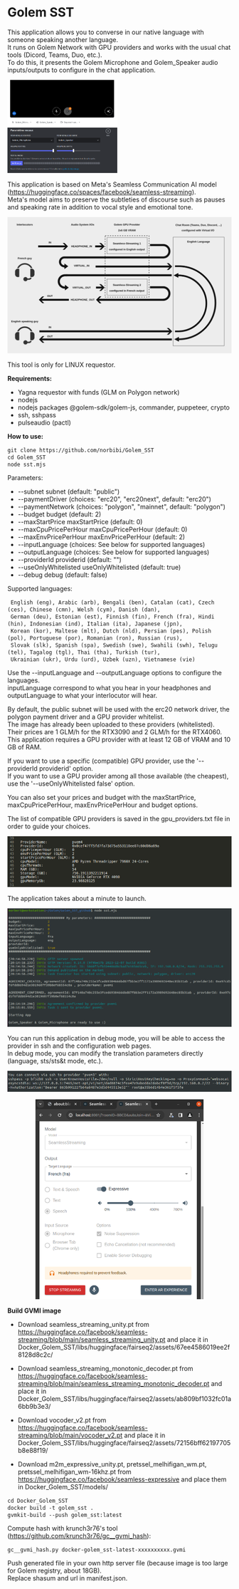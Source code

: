 
# Golem SST

This application allows you to converse in our native language with someone speaking another language.  
It runs on Golem Network with GPU providers and works with the usual chat tools (Dicord, Teams, Duo, etc.).  
To do this, it presents the Golem Microphone and Golem_Speaker audio inputs/outputs to configure in the chat application.  

<p>
  <img src="screenshots/Meet_audio_config.png" width="49%"">
&nbsp; 
  <img src="screenshots/Discord_audio_config.png" width="49%">
</p>

This application is based on Meta's Seamless Communication AI model (https://huggingface.co/spaces/facebook/seamless-streaming).  
Meta's model aims to preserve the subtleties of discourse such as pauses and speaking rate in addition to vocal style and emotional tone.  

<p align="center">
<img src="screenshots/SST.png" width="100%"> 
</p>

This tool is only for LINUX requestor.  

**Requirements:**  
 - Yagna requestor with funds (GLM on Polygon network)  
 - nodejs  
 - nodejs packages @golem-sdk/golem-js, commander, puppeteer, crypto  
 - ssh, sshpass  
 - pulseaudio (pactl)  

**How to use:**  

```
git clone https://github.com/norbibi/Golem_SST
cd Golem_SST
node sst.mjs
``` 

Parameters:  

- --subnet <subnet>                          subnet (default: "public")  
- --paymentDriver <paymentDriver>            (choices: "erc20", "erc20next", default: "erc20")  
- --paymentNetwork <paymentNetwork>          (choices: "polygon", "mainnet", default: "polygon")  
- --budget <budget>                          budget (default: 2)  
- --maxStartPrice <maxStartPrice>            maxStartPrice (default: 0)  
- --maxCpuPricePerHour <maxCpuPricePerHour>  maxCpuPricePerHour (default: 0)  
- --maxEnvPricePerHour <maxEnvPricePerHour>  maxEnvPricePerHour (default: 2)  
- --inputLanguage <inputLanguage>            (choices: See below for supported languages)  
- --outputLanguage <outputLanguage>          (choices: See below for supported languages)  
- --providerId <providerid>                  providerid (default: "")  
- --useOnlyWhitelisted                       useOnlyWhitelisted (default: true)  
- --debug                                    debug (default: false)  

Supported languages:  

     English (eng), Arabic (arb), Bengali (ben), Catalan (cat), Czech (ces), Chinese (cmn), Welsh (cym), Danish (dan),  
     German (deu), Estonian (est), Finnish (fin), French (fra), Hindi (hin), Indonesian (ind), Italian (ita), Japanese (jpn),  
     Korean (kor), Maltese (mlt), Dutch (nld), Persian (pes), Polish (pol), Portuguese (por), Romanian (ron), Russian (rus),  
     Slovak (slk), Spanish (spa), Swedish (swe), Swahili (swh), Telugu (tel), Tagalog (tgl), Thai (tha), Turkish (tur),  
     Ukrainian (ukr), Urdu (urd), Uzbek (uzn), Vietnamese (vie)  

Use the --inputLanguage <inputLanguage> and --outputLanguage <outputLanguage> options to configure the languages.  
inputLanguage correspond to what you hear in your headphones and outputLanguage to what your interlocutor will hear. 

By default, the public subnet will be used with the erc20 network driver, the polygon payment driver and a GPU provider whitelist.  
The image has already been uploaded to these providers (whitelisted).  
Their prices are 1 GLM/h for the RTX3090 and 2 GLM/h for the RTX4060.  
This application requires a GPU provider with at least 12 GB of VRAM and 10 GB of RAM.  

If you want to use a specific (compatible) GPU provider, use the '--providerId providerid' option.  
If you want to use a GPU provider among all those available (the cheapest), use the '--useOnlyWhitelisted false' option.  

You can also set your prices and budget with the maxStartPrice, maxCpuPricePerHour, maxEnvPricePerHour and budget options.  

The list of compatible GPU providers is saved in the gpu_providers.txt file in order to guide your choices.  

<p align="center">
<img src="screenshots/gpu_providers_list.png" width="100%"> 
</p>

The application takes about a minute to launch.  

<p align="center">
<img src="screenshots/SST_launch.png" width="100%"> 
</p>

You can run this application in debug mode, you will be able to access the provider in ssh and the configuration web pages.  
In debug mode, you can modify the translation parameters directly (language, sts/sts&t mode, etc.).  

<p align="center">
<img src="screenshots/debug_ssh_provider.png" width="100%"> 
</p>

<p align="center">
<img src="screenshots/debug_web_pages_config.png" width="75%"> 
</p>

**Build GVMI image**  

- Download seamless_streaming_unity.pt from https://huggingface.co/facebook/seamless-streaming/blob/main/seamless_streaming_unity.pt and place it in Docker_Golem_SST/libs/huggingface/fairseq2/assets/67ee4586019ee2f8128d8c2c/  

- Download seamless_streaming_monotonic_decoder.pt from https://huggingface.co/facebook/seamless-streaming/blob/main/seamless_streaming_monotonic_decoder.pt and place it in Docker_Golem_SST/libs/huggingface/fairseq2/assets/ab809bf1032fc01a6bb9b3e3/  

- Download vocoder_v2.pt from https://huggingface.co/facebook/seamless-streaming/blob/main/vocoder_v2.pt and place it in Docker_Golem_SST/libs/huggingface/fairseq2/assets/72156bff62197705b8e88f19/  

- Download m2m_expressive_unity.pt, pretssel_melhifigan_wm.pt, pretssel_melhifigan_wm-16khz.pt from https://huggingface.co/facebook/seamless-expressive and place them in Docker_Golem_SST/models/  

```
cd Docker_Golem_SST
docker build -t golem_sst .
gvmkit-build --push golem_sst:latest
```

Compute hash with krunch3r76's tool (https://github.com/krunch3r76/gc__gvmi_hash):  

```
gc__gvmi_hash.py docker-golem_sst-latest-xxxxxxxxxx.gvmi
```

Push generated file in your own http server file (because image is too large for Golem registry, about 18GB).  
Replace shasum and url in manifest.json.  
